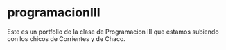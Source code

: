 # programacionIII
Este es un portfolio de la clase de Programacion III que estamos subiendo con los chicos de Corrientes y de Chaco.

